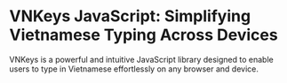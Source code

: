# VNKeys JavaScript: Simplifying Vietnamese Typing Across Devices
VNKeys is a powerful and intuitive JavaScript library designed to enable users to type in Vietnamese effortlessly on any browser and device. 
